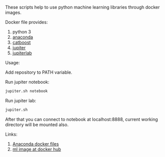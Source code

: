 These scripts help to use python machine learning libraries through docker images.

Docker file provides:

1. python 3
2. [anaconda](https://anaconda.org/anaconda/python)
3. [catboost](https://github.com/catboost/catboost)
4. [jupiter](http://jupyter.org/)
5. [jupiterlab](https://jupyterlab.readthedocs.io/en/stable/)

Usage:  

Add  repository to PATH variable.

Run jupiter notebook:
```bash
jupiter.sh notebook
```

Run jupiter lab:
```bash
jupiter.sh
```

After that you can connect to notebook at localhost:8888, current working directory will be mounted also.

Links:
1. [Anaconda docker files](https://github.com/ContinuumIO/docker-images)
2. [ml image at docker hub](https://hub.docker.com/r/yantonov/ml/)
